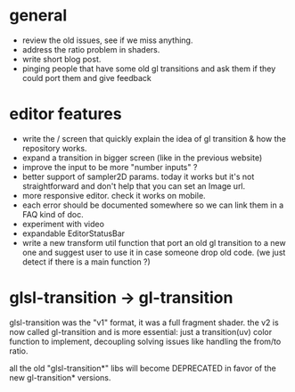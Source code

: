 # general

- review the old issues, see if we miss anything.
- address the ratio problem in shaders.
- write short blog post.
- pinging people that have some old gl transitions and ask them if they could port them and give feedback

# editor features

- write the / screen that quickly explain the idea of gl transition & how the repository works.
- expand a transition in bigger screen (like in the previous website)
- improve the input to be more "number inputs" ?
- better support of sampler2D params. today it works but it's not straightforward and don't help that you can set an Image url.
- more responsive editor. check it works on mobile.
- each error should be documented somewhere so we can link them in a FAQ kind of doc.
- experiment with video
- expandable EditorStatusBar
- write a new transform util function that port an old gl transition to a new one and suggest user to use it in case someone drop old code. (we just detect if there is a main function ?)

# glsl-transition -> gl-transition

glsl-transition was the "v1" format, it was a full fragment shader. the v2 is now called gl-transition and is more essential: just a transition(uv) color function to implement, decoupling solving issues like handling the from/to ratio.

all the old "glsl-transition*" libs will become DEPRECATED in favor of the new gl-transition* versions.

